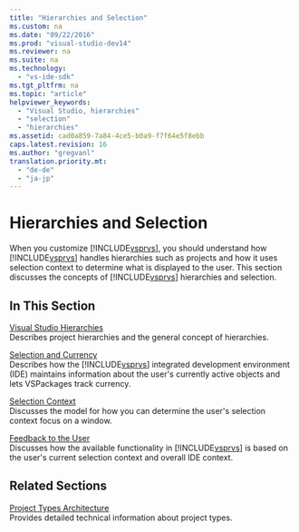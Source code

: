 ```yaml
---
title: "Hierarchies and Selection"
ms.custom: na
ms.date: "09/22/2016"
ms.prod: "visual-studio-dev14"
ms.reviewer: na
ms.suite: na
ms.technology: 
  - "vs-ide-sdk"
ms.tgt_pltfrm: na
ms.topic: "article"
helpviewer_keywords: 
  - "Visual Studio, hierarchies"
  - "selection"
  - "hierarchies"
ms.assetid: cad0a859-7a84-4ce5-b0a9-f7f64e5f8ebb
caps.latest.revision: 16
ms.author: "gregvanl"
translation.priority.mt: 
  - "de-de"
  - "ja-jp"
---
```

# Hierarchies and Selection
When you customize [!INCLUDE[vsprvs](../vs140/includes/vsprvs_md.md)], you should understand how [!INCLUDE[vsprvs](../vs140/includes/vsprvs_md.md)] handles hierarchies such as projects and how it uses selection context to determine what is displayed to the user. This section discusses the concepts of [!INCLUDE[vsprvs](../vs140/includes/vsprvs_md.md)] hierarchies and selection.  
  
## In This Section  
 [Visual Studio Hierarchies](../vs140/hierarchies-in-visual-studio.md)  
 Describes project hierarchies and the general concept of hierarchies.  
  
 [Selection and Currency](../vs140/selection-and-currency-in-the-ide.md)  
 Describes how the [!INCLUDE[vsprvs](../vs140/includes/vsprvs_md.md)] integrated development environment (IDE) maintains information about the user's currently active objects and lets VSPackages track currency.  
  
 [Selection Context](../vs140/selection-context-objects.md)  
 Discusses the model for how you can determine the user's selection context focus on a window.  
  
 [Feedback to the User](../vs140/feedback-to-the-user.md)  
 Discusses how the available functionality in [!INCLUDE[vsprvs](../vs140/includes/vsprvs_md.md)] is based on the user's current selection context and overall IDE context.  
  
## Related Sections  
 [Project Types Architecture](../vs140/project-types-architecture.md)  
 Provides detailed technical information about project types.